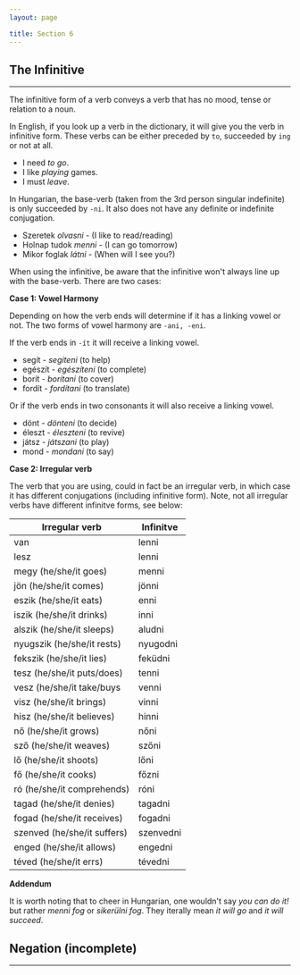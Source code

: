 ```yaml
---
layout: page

title: Section 6
---
```


## The Infinitive

---

The infinitive form of a verb conveys a verb that has no mood, tense or relation to a noun.

In English, if you look up a verb in the dictionary, it will give you the verb in infinitive form. These verbs can be either preceded 
by `to`, succeeded by `ing` or not at all.

* I need *to go*.
* I like *playing* games.
* I must *leave*.

In Hungarian, the base-verb (taken from the 3rd person singular indefinite) is only succeeded by `-ni`. It also does not have any definite or indefinite conjugation.

* Szeretek *olvasni* - (I like to read/reading)
* Holnap tudok *menni* - (I can go tomorrow)
* Mikor foglak *látni* - (When will I see you?)

When using the infinitive, be aware that the infinitive won't always line up with the base-verb. There are two cases:

**Case 1: Vowel Harmony**

Depending on how the verb ends will determine if it has a linking vowel or not. The two forms of vowel harmony are `-ani, -eni`.

If the verb ends in `-ít` it will receive a linking vowel.

* segít - *segíteni* (to help)
* egészít - *egészíteni* (to complete)
* borít - *borítani* (to cover)
* fordít - *fordítani* (to translate)

Or if the verb ends in two consonants it will also receive a linking vowel.

* dönt - *dönteni* (to decide)
* éleszt - *éleszteni* (to revive)
* játsz - *játszani* (to play)
* mond - *mondani* (to say)

**Case 2: Irregular verb**

The verb that you are using, could in fact be an irregular verb, in which case it has different conjugations (including infinitive form). 
Note, not all irregular verbs have different infinitve forms, see below:

| Irregular verb              | Infinitve |
|-----------------------------|-----------|
| van                         | lenni     |
| lesz                        | lenni     |
| megy (he/she/it goes)       | menni     |
| jön (he/she/it comes)       | jönni     |
| eszik (he/she/it eats)      | enni      |
| iszik (he/she/it drinks)    | inni      |
| alszik (he/she/it sleeps)   | aludni    |
| nyugszik (he/she/it rests)  | nyugodni  |
| fekszik (he/she/it lies)    | feküdni   |
| tesz (he/she/it puts/does)  | tenni     |
| vesz (he/she/it take/buys   | venni     |
| visz (he/she/it brings)     | vinni     |
| hisz (he/she/it believes)   | hinni     |
| nő (he/she/it grows)        | nőni      |
| sző (he/she/it weaves)      | szőni     |
| lő (he/she/it shoots)       | lőni      |
| fő (he/she/it cooks)        | főzni     |
| ró (he/she/it comprehends)  | róni      |
| tagad (he/she/it denies)    | tagadni   |
| fogad (he/she/it receives)  | fogadni   |
| szenved (he/she/it suffers) | szenvedni |
| enged (he/she/it allows)    | engedni   |
| téved (he/she/it errs)      | tévedni   |

**Addendum**

It is worth noting that to cheer in Hungarian, one wouldn't say *you can do it!* but rather *menni fog* or *sikerülni fog*. 
They iterally mean *it will go* and *it will succeed*.

## Negation (incomplete)

---
